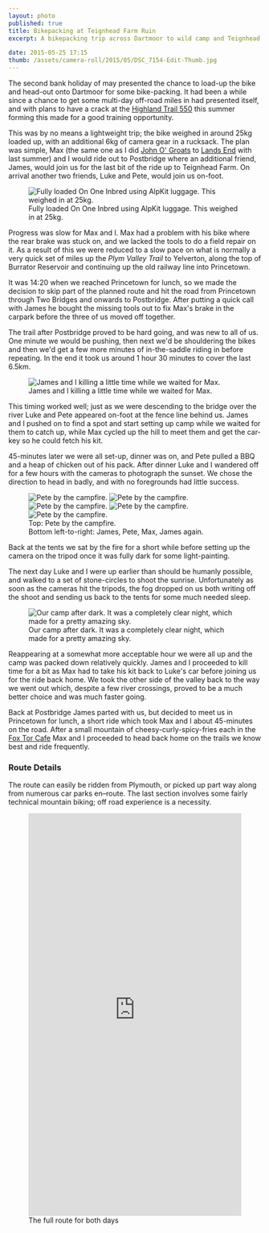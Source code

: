 ```yaml
---
layout: photo
published: true
title: Bikepacking at Teignhead Farm Ruin
excerpt: A bikepacking trip across Dartmoor to wild camp and Teignhead Farm Ruin.

date: 2015-05-25 17:15
thumb: /assets/camera-roll/2015/05/DSC_7154-Edit-Thumb.jpg
---
```


The second bank holiday of may presented the chance to load-up the bike and head-out onto Dartmoor for some bike-packing. It had been a while since a chance to get some multi-day off-road miles in had presented itself, and with plans to have a crack at the [Highland Trail 550](http://highlandtrail.net "Highland Trail 550 – off road independent time trial") this summer forming this made for a good training opportunity.

This was by no means a lightweight trip; the bike weighed in around 25kg loaded up, with an additional 6kg of camera gear in a rucksack. The plan was simple, Max (the same one as I did [John O' Groats](https://danielgroves.net/adventures-photography/2014/11/JOGLE "John O' Groats to Lands End Part One") to [Lands End](https://danielgroves.net/adventures-photography/2014/12/JOGLE-2 "John O' Groats to Lands End Part Two") with last summer) and I would ride out to Postbridge where an additional friend, James, would join us for the last bit of the ride up to Teignhead Farm. On arrival another two friends, Luke and Pete, would join us on-foot.

<figure>
  <img src="/assets/camera-roll/2015/05/20150523-DSC_7073.jpg" alt="Fully loaded On One Inbred using AlpKit luggage. This weighed in at 25kg." />
  <figcaption>
    Fully loaded On One Inbred using AlpKit luggage. This weighed in at 25kg.
  </figcaption>
</figure>

Progress was slow for Max and I. Max had a problem with his bike where the rear brake was stuck on, and we lacked the tools to do a field repair on it. As a result of this we were reduced to a slow pace on what is normally a very quick set of miles up the *Plym Valley Trail* to Yelverton, along the top of Burrator Reservoir and continuing up the old railway line into Princetown.

It was 14:20 when we reached Princetown for lunch, so we made the decision to skip part of the planned route and hit the road from Princetown through Two Bridges and onwards to Postbridge. After putting a quick call with James he bought the missing tools out to fix Max's brake in the carpark before the three of us moved off together.

The trail after Postbridge proved to be hard going, and was new to all of us. One minute we would be pushing, then next we'd be shouldering the bikes and then we'd get a few more minutes of in-the-saddle riding in before repeating. In the end it took us around 1 hour 30 minutes to cover the last 6.5km.

<figure>
  <img src="/assets/camera-roll/2015/05/20150524-DSC_7174.jpg" alt="James and I killing a little time while we waited for Max. " />
  <figcaption>
    James and I killing a little time while we waited for Max.
  </figcaption>
</figure>

This timing worked well; just as we were descending to the bridge over the river Luke and Pete appeared on-foot at the fence line behind us. James and I pushed on to find a spot and start setting up camp while we waited for them to catch up, while Max cycled up the hill to meet them and get the car-key so he could fetch his kit.

45-minutes later we were all set-up, dinner was on, and Pete pulled a BBQ and a heap of chicken out of his pack. After dinner Luke and I wandered off for a few hours with the cameras to photograph the sunset. We chose the direction to head in badly, and with no foregrounds had little success.

<figure>
  <img src="/assets/camera-roll/2015/05/20150523-DSC_7128.jpg" alt="Pete by the campfire. " />
  <img src="/assets/camera-roll/2015/05/20150523-DSC_7144.jpg" alt="Pete by the campfire. " class="small" />
  <img src="/assets/camera-roll/2015/05/20150523-DSC_7145.jpg" alt="Pete by the campfire. " class="small" />
  <img src="/assets/camera-roll/2015/05/20150523-DSC_7147.jpg" alt="Pete by the campfire. " class="small" />
  <img src="/assets/camera-roll/2015/05/20150523-DSC_7150.jpg" alt="Pete by the campfire. " class="small" />

  <figcaption>
    Top: Pete by the campfire.<br />
    Bottom left-to-right: James, Pete, Max, James again.
  </figcaption>
</figure>

Back at the tents we sat by the fire for a short while before setting up the camera on the tripod once it was fully dark for some light-painting.

The next day Luke and I were up earlier than should be humanly possible, and walked to a set of stone-circles to shoot the sunrise. Unfortunately as soon as the cameras hit the tripods, the fog dropped on us both writing off the shoot and sending us back to the tents for some much needed sleep.

<figure>
  <img src="/assets/camera-roll/2015/05/20150523-DSC_7154-Edit.jpg" alt="Our camp after dark. It was a completely clear night, which made for a pretty amazing sky. " />
  <figcaption>
  Our camp after dark. It was a completely clear night, which made for a pretty amazing sky.
  </figcaption>
</figure>

Reappearing at a somewhat more acceptable hour we were all up and the camp was packed down relatively quickly. James and I proceeded to kill time for a bit as Max had to take his kit back to Luke's car before joining us for the ride back home. We took the other side of the valley back to the way we went out which, despite a few river crossings, proved to be a much better choice and was much faster going.

Back at Postbridge James parted with us, but decided to meet us in Princetown for lunch, a short ride which took Max and I about 45-minutes on the road. After a small mountain of cheesy-curly-spicy-fries each in the [Fox Tor Cafe](http://www.foxtorcafe.com "Fox Tor Cafe, Princetown, Dartmoor") Max and I proceeded to head back home on the trails we know best and ride frequently.

### Route Details

The route can easily be ridden from Plymouth, or picked up part way along from numerous car parks en–route. The last section involves some fairly technical mountain biking; off road experience is a necessity.

<figure>
<iframe width='100%' height='800px' frameBorder='0' src='https://a.tiles.mapbox.com/v4/danielsgroves.m9a0eo54/zoompan,zoomwheel.html?access_token=pk.eyJ1IjoiZGFuaWVsc2dyb3ZlcyIsImEiOiJwSlNBVXcwIn0._PdzYUw29IfgzxbOFul2kg'></iframe>
  <figcaption>The full route for both days</figcaption>
</figure>
